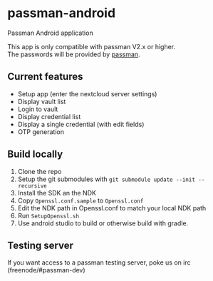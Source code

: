 # passman-android
Passman Android application

This app is only compatible with passman V2.x or higher.   
The passwords will be provided by [passman](https://github.com/nextcloud/passman).
## Current features
- Setup app (enter the nextcloud server settings)
- Display vault list
- Login to vault
- Display credential list
- Display a single credential (with edit fields)
- OTP generation

## Build locally

1. Clone the repo
1. Setup the git submodules with `git submodule update --init --recursive`
1. Install the SDK an the NDK
1. Copy `Openssl.conf.sample` to `Openssl.conf`
1. Edit the NDK path in Openssl.conf to match your local NDK path
1. Run `SetupOpenssl.sh`
1. Use android studio to build or otherwise build with gradle.

## Testing server
If you want access to a passman testing server, poke us on irc (freenode/#passman-dev)